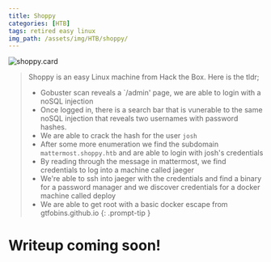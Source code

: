 ```yaml
---
title: Shoppy
categories: [HTB]
tags: retired easy linux
img_path: /assets/img/HTB/shoppy/
---
```


![shoppy.card](Shoppy.png)

> Shoppy is an easy Linux machine from Hack the Box. Here is the tldr;
>
> * Gobuster scan reveals a `/admin' page, we are able to login with a noSQL injection
> * Once logged in, there is a search bar that is vunerable to the same noSQL injection that reveals two usernames with password hashes.
> * We are able to crack the hash for the user `josh` 
> * After some more enumeration we find the subdomain `mattermost.shoppy.htb` and are able to login with josh's credentials
> * By reading through the message in mattermost, we find credentials to log into a machine called jaeger
> * We're able to ssh into jaeger with the credentials and find a binary for a password manager and we discover credentials for a docker machine called deploy
> * We are able to get root with a basic docker escape from gtfobins.github.io
{: .prompt-tip }

# Writeup coming soon!
